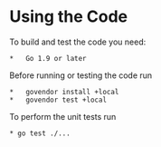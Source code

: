 # Using the Code
To build and test the code you need:

    *   Go 1.9 or later

Before running or testing the code run 
    
    *   govendor install +local
    *   govendor test +local
    
To perform the unit tests run 

    * go test ./...
    
